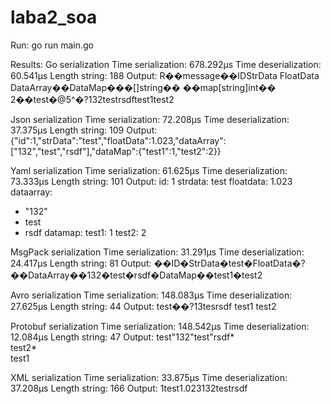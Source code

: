 # laba2_soa

Run: go run main.go

Results:
Go serialization
Time serialization:  678.292µs
Time deserialization:  60.541µs
Length string:  188
Output:  R��message��IDStrData
                                FloatData       DataArray��DataMap���[]string��
                                                                               ��map[string]int��
                                                                                                 2��test�@5^�?132testrsdftest1test2

Json serialization
Time serialization:  72.208µs
Time deserialization:  37.375µs
Length string:  109
Output:  {"id":1,"strData":"test","floatData":1.023,"dataArray":["132","test","rsdf"],"dataMap":{"test1":1,"test2":2}}

Yaml serialization
Time serialization:  61.625µs
Time deserialization:  73.333µs
Length string:  101
Output:  id: 1
strdata: test
floatdata: 1.023
dataarray:
- "132"
- test
- rsdf
datamap:
  test1: 1
  test2: 2


MsgPack serialization
Time serialization:  31.291µs
Time deserialization:  24.417µs
Length string:  81
Output:  ��ID�StrData�test�FloatData�?��DataArray��132�test�rsdf�DataMap��test1�test2

Avro serialization
Time serialization:  148.083µs
Time deserialization:  27.625µs
Length string:  44
Output: test��?13tesrsdf
test1
test2

Protobuf serialization
Time serialization:  148.542µs
Time deserialization:  12.084µs
Length string:  47
Output: test"132"test"rsdf*     
test2*  
test1

XML serialization
Time serialization:  33.875µs
Time deserialization:  37.208µs
Length string:  166
Output:  <messageXml><ID>1</ID><StrData>test</StrData><FloatData>1.023</FloatData><DataArray>132</DataArray><DataArray>test</DataArray><DataArray>rsdf</DataArray></messageXml>

